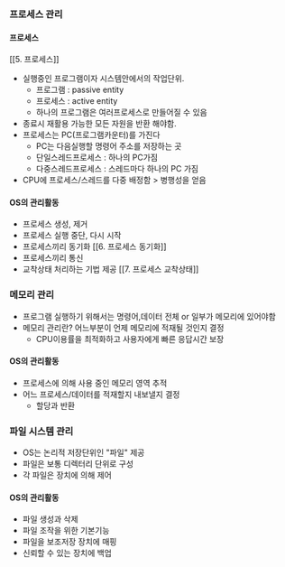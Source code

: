 ### 프로세스 관리
#### 프로세스
[[5. 프로세스]]
- 실행중인 프로그램이자 시스템안에서의 작업단위.
	- 프로그램 : passive entity
	- 프로세스 : active entity
	- 하나의 프로그램은 여러프로세스로 만들어질 수 있음
- 종료시 재활용 가능한 모든 자원을 반환 해야함.
- 프로세스는 PC(프로그램카운터)를 가진다
	- PC는 다음실행할 명령어 주소를 저장하는 곳
	- 단일스레드프로세스 : 하나의 PC가짐
	- 다중스레드프로세스 : 스레드마다 하나의 PC 가짐
- CPU에 프로세스/스레드를 다중 배정함 > 병행성을 얻음
#### OS의 관리활동
- 프로세스 생성, 제거
- 프로세스 실행 중단, 다시 시작
- 프로세스끼리 동기화 [[6. 프로세스 동기화]]
- 프로세스끼리 통신
- 교착상태 처리하는 기법 제공 [[7. 프로세스 교착상태]]

### 메모리 관리
- 프로그램 실행하기 위해서는 명령어,데이터 전체 or 일부가 메모리에 있어야함
- 메모리 관리란? 어느부분이 언제 메모리에 적재될 것인지 결정
	- CPU이용률을 최적화하고 사용자에게 빠른 응답시간 보장
#### OS의 관리활동
- 프로세스에 의해 사용 중인 메모리 영역 추적
- 어느 프로세스/데이터를 적재할지 내보낼지 결정
	- 할당과 반환

### 파일 시스템 관리
- OS는 논리적 저장단위인 "파일" 제공
- 파일은 보통 디렉터리 단위로 구성
- 각 파일은 장치에 의해 제어
#### OS의 관리활동
- 파일 생성과 삭제
- 파일 조작을 위한 기본기능
- 파일을 보조저장 장치에 매핑
- 신뢰할 수 있는 장치에 백업